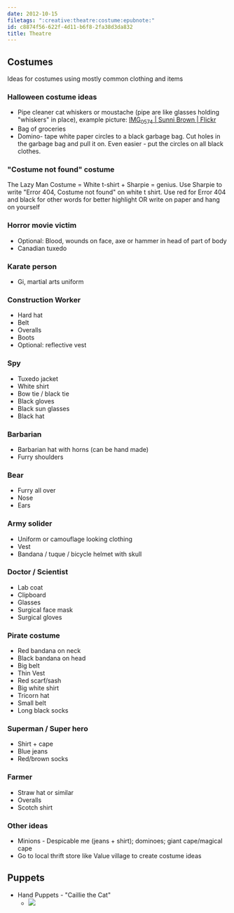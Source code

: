 ```yaml
---
date: 2012-10-15
filetags: ":creative:theatre:costume:epubnote:"
id: c8874f56-622f-4d11-b6f8-2fa38d3da832
title: Theatre
---
```


## Costumes

Ideas for costumes using mostly common clothing and items

### Halloween costume ideas

- Pipe cleaner cat whiskers or moustache (pipe are like glasses holding
  "whiskers" in place), example picture: [IMG<sub>0574</sub> \| Sunni
  Brown \|
  Flickr](https://www.flickr.com/photos/24462152@N03/7895502672/in/photostream)
- Bag of groceries
- Domino- tape white paper circles to a black garbage bag. Cut holes in
  the garbage bag and pull it on. Even easier - put the circles on all
  black clothes.

### "Costume not found" costume

The Lazy Man Costume = White t-shirt + Sharpie = genius. Use Sharpie to
write "Error 404, Costume not found" on white t shirt. Use red for Error
404 and black for other words for better highlight OR write on paper and
hang on yourself

### Horror movie victim

- Optional: Blood, wounds on face, axe or hammer in head of part of body
- Canadian tuxedo

### Karate person

- Gi, martial arts uniform

### Construction Worker

- Hard hat
- Belt
- Overalls
- Boots
- Optional: reflective vest

### Spy

- Tuxedo jacket
- White shirt
- Bow tie / black tie
- Black gloves
- Black sun glasses
- Black hat

### Barbarian

- Barbarian hat with horns (can be hand made)
- Furry shoulders

### Bear

- Furry all over
- Nose
- Ears

### Army solider

- Uniform or camouflage looking clothing
- Vest
- Bandana / tuque / bicycle helmet with skull

### Doctor / Scientist

- Lab coat
- Clipboard
- Glasses
- Surgical face mask
- Surgical gloves

### Pirate costume

- Red bandana on neck
- Black bandana on head
- Big belt
- Thin Vest
- Red scarf/sash
- Big white shirt
- Tricorn hat
- Small belt
- Long black socks

### Superman / Super hero

- Shirt + cape
- Blue jeans
- Red/brown socks

### Farmer

- Straw hat or similar
- Overalls
- Scotch shirt

### Other ideas

- Minions - Despicable me (jeans + shirt); dominoes; giant cape/magical
  cape
- Go to local thrift store like Value village to create costume ideas

## Puppets

- Hand Puppets - "Caillie the Cat"
  - ![](../media/Creative-Theatre-2021-10-29-15-09-16.png)
